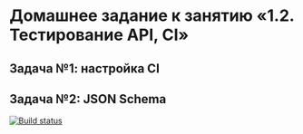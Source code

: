 # Домашнее задание к занятию «1.2. Тестирование API, CI»

## Задача №1: настройка CI

## Задача №2: JSON Schema

[![Build status](https://ci.appveyor.com/api/projects/status/5056x53tclanuanh?svg=true)](https://ci.appveyor.com/project/MaxM76/aqa-1-2-1)